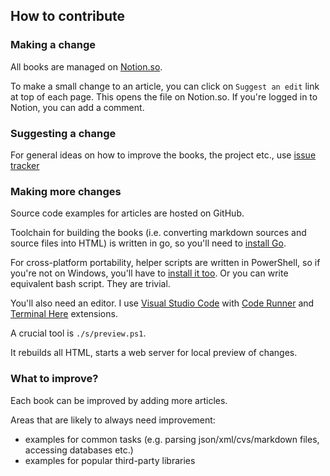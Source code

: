 ## How to contribute


### Making a change

All books are managed on [Notion.so](https://www.notion.so/kjkpublic/All-Books-9d463535c38f45c592756211e56977cf).

To make a small change to an article, you can click on `Suggest an edit` link at top of each page. This opens the file on Notion.so. If you're logged in to Notion, you can add a comment.

### Suggesting a change

For general ideas on how to improve the books, the project etc., use [issue tracker](https://github.com/essentialbooks/books/issues)

### Making more changes

Source code examples for articles are hosted on GitHub.

Toolchain for building the books (i.e. converting markdown sources and source files into HTML) is written in go, so you'll need to [install Go](https://golang.org/dl/).

For cross-platform portability, helper scripts are written in PowerShell, so if you're not on Windows, you'll have to [install it too](https://github.com/PowerShell/PowerShell). Or you can write equivalent bash script. They are trivial.

You'll also need an editor. I use [Visual Studio Code](https://code.visualstudio.com/) with [Code Runner](https://marketplace.visualstudio.com/items?itemName=formulahendry.code-runner) and [Terminal Here](https://marketplace.visualstudio.com/items?itemName=Tyriar.vscode-terminal-here) extensions.

A crucial tool is `./s/preview.ps1`.

It rebuilds all HTML, starts a web server for local preview of changes.

### What to improve?

Each book can be improved by adding more articles.

Areas that are likely to always need improvement:
* examples for common tasks (e.g. parsing json/xml/cvs/markdown files, accessing databases etc.)
* examples for popular third-party libraries
